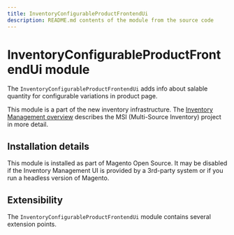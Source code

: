 ```yaml
---
title: InventoryConfigurableProductFrontendUi
description: README.md contents of the module from the source code
---
```


# InventoryConfigurableProductFrontendUi module

The `InventoryConfigurableProductFrontendUi` adds info about salable quantity for configurable variations in product page.

This module is a part of the new inventory infrastructure. The
[Inventory Management overview](https://devdocs.magento.com/guides/v2.4/inventory/index.html)
describes the MSI (Multi-Source Inventory) project in more detail.

## Installation details

This module is installed as part of Magento Open Source. It may be disabled if the Inventory Management UI
is provided by a 3rd-party system or if you run a headless version of Magento.

## Extensibility

The `InventoryConfigurableProductFrontendUi` module contains several extension points.

